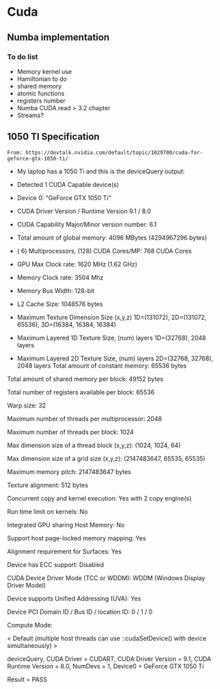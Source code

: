 # Cuda

## Numba implementation

### To do list
  - Memory kernel use
  - Hamiltonian to do
  - shared memory
  - atomic functions
  - registers number
  - Numba CUDA read > 3.2 chapter 
  - Streams?

## 1050 TI Specification
`From: https://devtalk.nvidia.com/default/topic/1029700/cuda-for-geforce-gtx-1050-ti/`

- My laptop has a 1050 Ti and this is the deviceQuery output:
- Detected 1 CUDA Capable device(s)

- Device 0: "GeForce GTX 1050 Ti"
- CUDA Driver Version / Runtime Version 9.1 / 8.0
- CUDA Capability Major/Minor version number: 6.1
- Total amount of global memory: 4096 MBytes (4294967296 bytes)
- ( 6) Multiprocessors, (128) CUDA Cores/MP: 768 CUDA Cores
- GPU Max Clock rate: 1620 MHz (1.62 GHz)
- Memory Clock rate: 3504 Mhz
- Memory Bus Width: 128-bit
- L2 Cache Size: 1048576 bytes
- Maximum Texture Dimension Size (x,y,z) 1D=(131072), 2D=(131072, 65536), 3D=(16384, 16384, 16384)
- Maximum Layered 1D Texture Size, (num) layers 1D=(32768), 2048 layers
- Maximum Layered 2D Texture Size, (num) layers 2D=(32768, 32768), 2048 layers
Total amount of constant memory: 65536 bytes

Total amount of shared memory per block: 49152 bytes

Total number of registers available per block: 65536

Warp size: 32

Maximum number of threads per multiprocessor: 2048

Maximum number of threads per block: 1024

Max dimension size of a thread block (x,y,z): (1024, 1024, 64)

Max dimension size of a grid size (x,y,z): (2147483647, 65535, 65535)

Maximum memory pitch: 2147483647 bytes

Texture alignment: 512 bytes

Concurrent copy and kernel execution: Yes with 2 copy engine(s)

Run time limit on kernels: No

Integrated GPU sharing Host Memory: No

Support host page-locked memory mapping: Yes

Alignment requirement for Surfaces: Yes

Device has ECC support: Disabled

CUDA Device Driver Mode (TCC or WDDM): WDDM (Windows Display Driver Model)

Device supports Unified Addressing (UVA): Yes

Device PCI Domain ID / Bus ID / location ID: 0 / 1 / 0

Compute Mode:

< Default (multiple host threads can use ::cudaSetDevice() with device simultaneously) >

deviceQuery, CUDA Driver = CUDART, CUDA Driver Version = 9.1, CUDA Runtime Version = 8.0, NumDevs = 1, Device0 = GeForce GTX 1050 Ti

Result = PASS 
